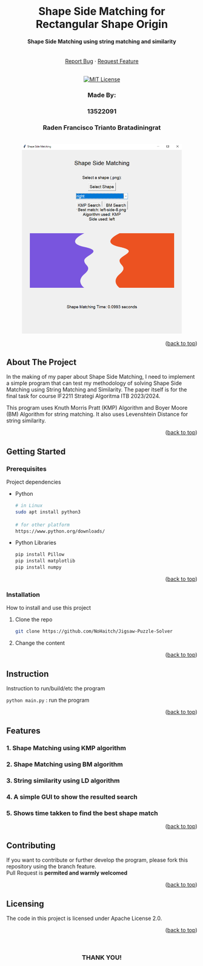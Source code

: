 <!-- Back to Top Link-->
<a name="readme-top"></a>


<br />
<div align="center">
  <h1 align="center">Shape Side Matching for Rectangular Shape Origin</h1>

  <p align="center">
    <h4> Shape Side Matching using string matching and similarity</h4>
    <br/>
    <a href="https://github.com/NoHaitch/Shape-Side-Matching-for-rectangular-shape-origin">Report Bug</a>
    ·
    <a href="https://github.com/NoHaitch/Shape-Side-Matching-for-rectangular-shape-origin">Request Feature</a>
<br>
<br>

[![MIT License][license-shield]][license-url]

  </p>
</div>

<!-- CONTRIBUTOR -->
<div align="center" id="contributor">
  <strong>
    <h3>Made By:</h3>
    <h3>13522091</h3>
    <h3>Raden Francisco Trianto Bratadiningrat</h3>
  </strong>
  <br>
</div>

<div align="center">
<img src="https://github.com/NoHaitch/Shape-Side-Matching-for-rectangular-shape-origin/blob/main/images/test1.png" height=500>
</div>

<p align="right">(<a href="#readme-top">back to top</a>)</p>

<!-- ABOUT THE PROJECT -->
## About The Project

In the making of my paper about Shape Side Matching, I need to implement a simple program that can test my methodology of solving Shape Side Matching using String Matching and Similarity.
The paper itself is for the final task for course IF2211 Strategi Algoritma ITB 2023/2024.

This program uses	Knuth Morris Pratt (KMP) Algorithm and Boyer Moore (BM) Algorithm for string matching. It also uses Levenshtein Distance for string similarity.


<p align="right">(<a href="#readme-top">back to top</a>)</p>


<!-- GETTING STARTED -->
## Getting Started

### Prerequisites

Project dependencies 

* Python
  ```sh
  # in Linux
  sudo apt install python3

  # for other platform
  https://www.python.org/downloads/
  ```

* Python Libraries
  ```sh
  pip install Pillow
  pip install matplotlib
  pip install numpy
  ```


<p align="right">(<a href="#readme-top">back to top</a>)</p>

### Installation

How to install and use this project

1. Clone the repo
   ```sh
   git clone https://github.com/NoHaitch/Jigsaw-Puzzle-Solver
   ```
2. Change the content


<p align="right">(<a href="#readme-top">back to top</a>)</p>

<!-- INSTURCTION -->
## Instruction
Instruction to run/build/etc the program  

`python main.py` : run the program  



<p align="right">(<a href="#readme-top">back to top</a>)</p>

<!-- FEATURES -->
## Features

### 1. Shape Matching using KMP algorithm
### 2. Shape Matching using BM algorithm
### 3. String similarity using LD algorithm
### 4. A simple GUI to show the resulted search
### 5. Shows time takken to find the best shape match

<p align="right">(<a href="#readme-top">back to top</a>)</p>


<!-- CONTRIBUTING -->
## Contributing

If you want to contribute or further develop the program, please fork this repository using the branch feature.  
Pull Request is **permited and warmly welcomed**

<p align="right">(<a href="#readme-top">back to top</a>)</p>



<!-- LICENSE -->
## Licensing
The code in this project is licensed under Apache License 2.0.

<p align="right">(<a href="#readme-top">back to top</a>)</p>

<br>
<h3 align="center"> THANK YOU! </h3>

<!-- MARKDOWN LINKS & IMAGES -->
[issues-url]: https://github.com/NoHaitch/Shape-Side-Matching-for-rectangular-shape-origin/issues
[license-shield]: https://img.shields.io/badge/License-apache_license_2.0-red
[license-url]: https://github.com/NoHaitch/Shape-Side-Matching-for-rectangular-shape-origin/blob/main/LICENSE
